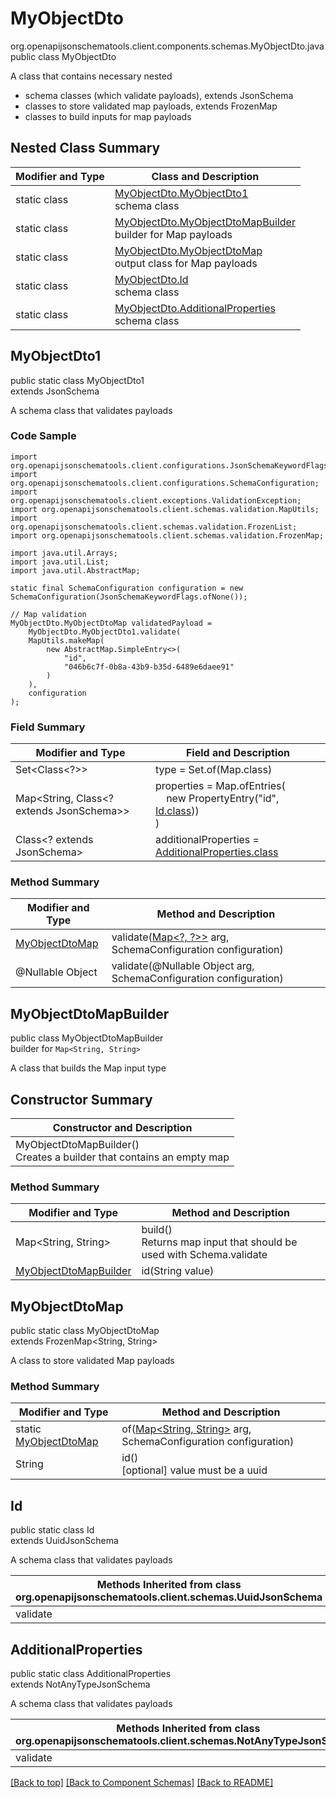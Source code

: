 # MyObjectDto
org.openapijsonschematools.client.components.schemas.MyObjectDto.java
public class MyObjectDto

A class that contains necessary nested
- schema classes (which validate payloads), extends JsonSchema
- classes to store validated map payloads, extends FrozenMap
- classes to build inputs for map payloads

## Nested Class Summary
| Modifier and Type | Class and Description |
| ----------------- | ---------------------- |
| static class | [MyObjectDto.MyObjectDto1](#myobjectdto1)<br> schema class |
| static class | [MyObjectDto.MyObjectDtoMapBuilder](#myobjectdtomapbuilder)<br> builder for Map payloads |
| static class | [MyObjectDto.MyObjectDtoMap](#myobjectdtomap)<br> output class for Map payloads |
| static class | [MyObjectDto.Id](#id)<br> schema class |
| static class | [MyObjectDto.AdditionalProperties](#additionalproperties)<br> schema class |

## MyObjectDto1
public static class MyObjectDto1<br>
extends JsonSchema

A schema class that validates payloads

### Code Sample
```
import org.openapijsonschematools.client.configurations.JsonSchemaKeywordFlags;
import org.openapijsonschematools.client.configurations.SchemaConfiguration;
import org.openapijsonschematools.client.exceptions.ValidationException;
import org.openapijsonschematools.client.schemas.validation.MapUtils;
import org.openapijsonschematools.client.schemas.validation.FrozenList;
import org.openapijsonschematools.client.schemas.validation.FrozenMap;

import java.util.Arrays;
import java.util.List;
import java.util.AbstractMap;

static final SchemaConfiguration configuration = new SchemaConfiguration(JsonSchemaKeywordFlags.ofNone());

// Map validation
MyObjectDto.MyObjectDtoMap validatedPayload =
    MyObjectDto.MyObjectDto1.validate(
    MapUtils.makeMap(
        new AbstractMap.SimpleEntry<>(
            "id",
            "046b6c7f-0b8a-43b9-b35d-6489e6daee91"
        )
    ),
    configuration
);
```

### Field Summary
| Modifier and Type | Field and Description |
| ----------------- | ---------------------- |
| Set<Class<?>> | type = Set.of(Map.class) |
| Map<String, Class<? extends JsonSchema>> | properties = Map.ofEntries(<br>&nbsp;&nbsp;&nbsp;&nbsp;new PropertyEntry("id", [Id.class](#id)))<br>)<br> |
| Class<? extends JsonSchema> | additionalProperties = [AdditionalProperties.class](#additionalproperties) |

### Method Summary
| Modifier and Type | Method and Description |
| ----------------- | ---------------------- |
| [MyObjectDtoMap](#myobjectdtomap) | validate([Map&lt;?, ?&gt;>](#myobjectdtomapbuilder) arg, SchemaConfiguration configuration) |
| @Nullable Object | validate(@Nullable Object arg, SchemaConfiguration configuration) |
## MyObjectDtoMapBuilder
public class MyObjectDtoMapBuilder<br>
builder for `Map<String, String>`

A class that builds the Map input type

## Constructor Summary
| Constructor and Description |
| --------------------------- |
| MyObjectDtoMapBuilder()<br>Creates a builder that contains an empty map |

### Method Summary
| Modifier and Type | Method and Description |
| ----------------- | ---------------------- |
| Map<String, String> | build()<br>Returns map input that should be used with Schema.validate |
| [MyObjectDtoMapBuilder](#myobjectdtomapbuilder) | id(String value) |

## MyObjectDtoMap
public static class MyObjectDtoMap<br>
extends FrozenMap<String, String>

A class to store validated Map payloads

### Method Summary
| Modifier and Type | Method and Description |
| ----------------- | ---------------------- |
| static [MyObjectDtoMap](#myobjectdtomap) | of([Map<String, String>](#myobjectdtomapbuilder) arg, SchemaConfiguration configuration) |
| String | id()<br>[optional] value must be a uuid |

## Id
public static class Id<br>
extends UuidJsonSchema

A schema class that validates payloads

| Methods Inherited from class org.openapijsonschematools.client.schemas.UuidJsonSchema |
| ------------------------------------------------------------------ |
| validate                                                           |

## AdditionalProperties
public static class AdditionalProperties<br>
extends NotAnyTypeJsonSchema

A schema class that validates payloads

| Methods Inherited from class org.openapijsonschematools.client.schemas.NotAnyTypeJsonSchema |
| ------------------------------------------------------------------ |
| validate                                                           |

[[Back to top]](#top) [[Back to Component Schemas]](../../../README.md#Component-Schemas) [[Back to README]](../../../README.md)
